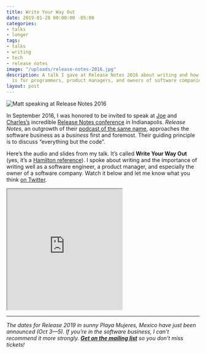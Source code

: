 ```yaml
---
title: Write Your Way Out
date: 2019-01-28 00:00:00 -05:00
categories:
- talks
- longer
tags:
- talks
- writing
- tech
- release notes
image: "/uploads/release-notes-2016.jpg"
description: A talk I gave at Release Notes 2016 about writing and how important it
  is for programmers, product managers, and owners of software companies.
layout: post
---
```


![Matt speaking at Release Notes 2016](/uploads/release-notes-2016.jpg)

In September 2016, I was honored to be invited to speak at [Joe](http://www.joecieplinski.com) and [Charles’s](https://dazeend.org) incredible [Release Notes conference](https://2019.releasenotes.tv) in Indianapolis. _Release Notes_, an outgrowth of their [podcast of the same name](https://releasenotes.tv), approaches the software business as a _business_ first and foremost. Their guiding principle is to discuss “everything but the code”.

Here’s the audio and slides from my talk. It’s called **Write Your Way Out** (yes, it’s a [Hamilton reference](https://www.youtube.com/watch?v=_zhR6d6LDzM)). I spoke about writing and the importance of writing well as a software engineer, a product manager, and especially the owner of a software company. Watch it below and let me know what you think [on Twitter](https://twitter.com/mb).

<div class='video-wrapper'><iframe loading="lazy" title="Write Your Way Out" height="315" src="https://www.youtube-nocookie.com/embed/W5IfEAncPPI" allow="accelerometer; autoplay; encrypted-media; gyroscope; picture-in-picture" allowfullscreen></iframe></div>


---

_The dates for Release 2019 in sunny Playa Mujeres, Mexico have just been announced (Oct 3—5). If you’re in the software business, I can’t recommend it more strongly. [**Get on the mailing list**](https://us8.list-manage.com/subscribe?u=1549cb1ea37de6fd9c08ad50b&id=6868dbc6cd) so you don’t miss tickets!_
